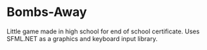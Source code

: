# Bombs-Away
Little game made in high school for end of school certificate. Uses SFML.NET as a graphics and keyboard input library.
